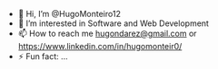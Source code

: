 - 👋 Hi, I’m @HugoMonteiro12
- 👀 I’m interested in Software and Web Development
- 📫 How to reach me hugondarez@gmail.com or https://www.linkedin.com/in/hugomonteir0/
- ⚡ Fun fact: ...

<!---
HugoMonteiro12/HugoMonteiro12 is a ✨ special ✨ repository because its `README.md` (this file) appears on your GitHub profile.
You can click the Preview link to take a look at your changes.
--->
